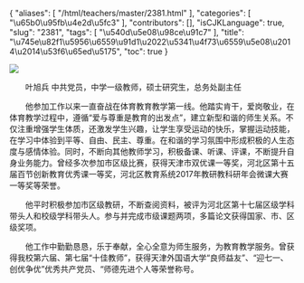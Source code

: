 {
    "aliases": [
        "/html/teachers/master/2381.html"
    ],
    "categories": [
        "\u65b0\u95fb\u4e2d\u5fc3"
    ],
    "contributors": [],
    "isCJKLanguage": true,
    "slug": "2381",
    "tags": [
        "\u540d\u5e08\u98ce\u91c7"
    ],
    "title": "\u745e\u82f1\u5956\u6559\u91d1\u2022\u5341\u4f73\u6559\u5e08\u2014\u2014\u53f6\u65ed\u5175",
    "toc": true
}

![](https://cdn.tfls.online/mirror/full/ff7ac70e88dce5a93da5f6d71127dcf37ee7bbf6.jpg)




  





  叶旭兵 中共党员，中学一级教师，硕士研究生，总务处副主任




  他参加工作以来一直奋战在体育教育教学第一线。他踏实肯干，爱岗敬业，在体育教学过程中，遵循“爱与尊重是教育的出发点”，建立新型和谐的师生关系。不仅注重增强学生体质，还激发学生兴趣，让学生享受运动的快乐，掌握运动技能，在学习中体验到平等、自由、民主、尊重。在和谐的学习氛围中形成积极的人生态度与感情体验。同时，不断向其他教师学习，积极备课、听课、评课，不断提升自身业务能力。曾经多次参加市区级比赛，获得天津市双优课一等奖，河北区第十五届百节创新教育优秀课一等奖，河北区教育系统2017年教研教科研年会微课大赛一等奖等荣誉。




  他平时积极参加市区级教研，不断查阅资料，被评为河北区第十七届区级学科带头人和校级学科带头人。参与并完成市级课题两项，多篇论文获得国家、市、区级奖项。




  他工作中勤勤恳恳，乐于奉献，全心全意为师生服务，为教育教学服务。曾获得我校第六届、第七届“十佳教师”，获得天津外国语大学“良师益友”、“迎七一、创优争优”优秀共产党员、“师德先进个人等荣誉称号。



